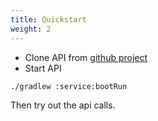 ```yaml
---
title: Quickstart
weight: 2
---
```


* Clone API from [github project](https://github.com/enisspahi/contract-first-api-example) 
* Start API
````
./gradlew :service:bootRun
```` 
Then try out the api calls.